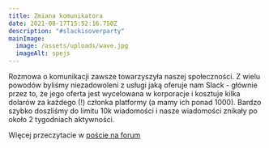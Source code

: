 ```yaml
---
title: Zmiana komunikatora
date: 2021-08-17T15:52:16.750Z
description: "#slackisoverparty"
mainImage:
  image: /assets/uploads/wave.jpg
  imageAlt: spejs
---
```

Rozmowa o komunikacji zawsze towarzyszyła naszej społeczności. Z wielu powodów byliśmy niezadowoleni z usługi jaką oferuje nam Slack - głównie przez to, że jego oferta jest wycelowana w korporacje i kosztuje kilka dolarów za każdego (!) członka platformy (a mamy ich ponad 1000). Bardzo szybko doszliśmy do limitu 10k wiadomości i nasze wiadomości znikały po około 2 tygodniach aktywności.

Więcej przeczytacie w [poście na forum](https://forum.hsp.sh/t/zmiana-komunikatora/421)

<div id='discourse-comments'></div>

<script type="text/javascript">
  DiscourseEmbed = { discourseUrl: 'https://forum.hsp.sh/',
                     discourseEmbedUrl: 'https://forum.hsp.sh/t/zmiana-komunikatora/421' };

  (function() {
    var d = document.createElement('script'); d.type = 'text/javascript'; d.async = true;
    d.src = DiscourseEmbed.discourseUrl + 'javascripts/embed.js';
    (document.getElementsByTagName('head')[0] || document.getElementsByTagName('body')[0]).appendChild(d);
  })();
</script>
